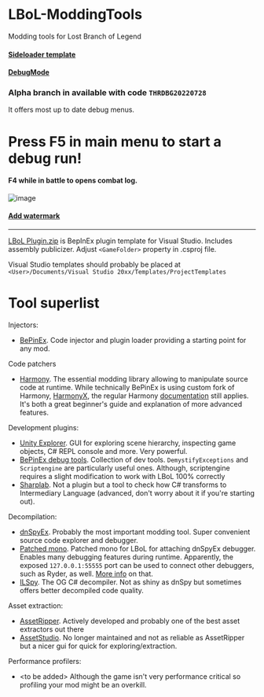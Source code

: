 # LBoL-ModdingTools
Modding tools for Lost Branch of Legend

#### [Sideloader template](https://github.com/Neoshrimp/LBoL-ModdingTools/tree/master/src/SideloaderTemplate)

#### [DebugMode](https://github.com/Neoshrimp/LBoL-ModdingTools/blob/master/src/DebugMode/DebugMode.dll)

### Alpha branch in available with code `THRDBG20220728`
It offers most up to date debug menus.

# Press F5 in main menu to start a debug run!
#### F4 while in battle to opens combat log.

![image](https://user-images.githubusercontent.com/89428565/236315259-4339e8f8-0ede-42b5-ab68-7dac289baeed.png)

#### [Add watermark](https://github.com/Neoshrimp/LBoL-ModdingTools/tree/master/src/LBoL-AddWatermark)

---

[LBoL Plugin.zip](https://github.com/Neoshrimp/LBoL-ModdingTools/blob/master/LBoL%20Plugin.zip) is BepInEx plugin template for Visual Studio. Includes assembly publicizer. Adjust `<GameFolder>` property in .csproj file.

Visual Studio templates should probably be placed at `<User>/Documents/Visual Studio 20xx/Templates/ProjectTemplates`

# Tool superlist

Injectors:
- [BePinEx](https://github.com/BepInEx/BepInEx). Code injector and plugin loader providing a starting point for any mod.

Code patchers
- [Harmony](https://github.com/pardeike/Harmony). The essential modding library allowing to manipulate source code at runtime. While technically BePinEx is using custom fork of Harmony, [HarmonyX](https://github.com/BepInEx/HarmonyX/wiki), the regular Harmony [documentation](https://harmony.pardeike.net/articles/intro.html) still applies. It's both a great beginner's guide and explanation of more advanced features.

Development plugins:
- [Unity Explorer](https://github.com/sinai-dev/UnityExplorer). GUI for exploring scene hierarchy, inspecting game objects, C# REPL console and more. Very powerful.
- [BePinEx debug tools](https://github.com/BepInEx/BepInEx.Debug). Collection of dev tools. `DemystifyExceptions` and `Scriptengine` are particularly useful ones. Although, scriptengine requires a slight modification to work with LBoL 100% correctly
- [Sharplab](https://sharplab.io/). Not a plugin but a tool to check how C# transforms to Intermediary Language (advanced, don't worry about it if you're starting out).

Decompilation:
- [dnSpyEx](https://github.com/dnSpyEx/dnSpy). Probably the most important modding tool. Super convenient source code explorer and debugger.
- [Patched mono](https://github.com/Neoshrimp/dnSpy-Unity-mono-unity2021.xx/tree/unity2021/builds/Release/unity-2021.3.18f1/win64). Patched mono for LBoL for attaching dnSpyEx debugger. Enables many debugging features during runtime. Apparently, the exposed `127.0.0.1:55555` port can be used to connect other debuggers, such as Ryder, as well. [More info](https://github.com/dnSpy/dnSpy/wiki/Debugging-Unity-Games#debugging-release-builds) on that.
- [ILSpy](https://github.com/icsharpcode/ILSpy). The OG C# decompiler. Not as shiny as dnSpy but sometimes offers better decompiled code quality.

Asset extraction:
- [AssetRipper](https://github.com/AssetRipper/AssetRipper). Actively developed and probably one of the best asset extractors out there
- [AssetStudio](https://github.com/Perfare/AssetStudio). No longer maintained and not as reliable as AssetRipper but a nicer gui for quick for exploring/extraction.

Performance profilers:
- \<to be added\> Although the game isn't very performance critical so profiling your mod might be an overkill.
